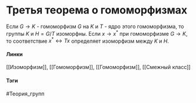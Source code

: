 # Третья теорема о гомоморфизмах
Если $G\to K$ - гомоморфизм $G$ на $K$ и $T$ - ядро этого гомоморфизма, то группы $K$ и $H=G/T$ изоморфны. Если $x\to x^{*}$ при гомоморфизме $G\to K$, то соответствие $x^{*}\leftrightarrow Tx$ определяет изоморфизм между $K$ и $H$.

#### Линки 
[[Изоморфизм]],
[[Гомоморфизм]],
[[Гомоморфизм]],
[[Смежный класс]]
#### Тэги 
 #Теория_групп 
